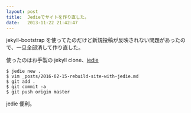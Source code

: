 ```yaml
---
layout: post
title:  Jedieでサイトを作り直した。
date:   2013-11-22 21:42:47
---
```

jekyll-bootstrap を使ってたのだけど新規投稿が反映されない問題があったので、一旦全部消して作り直した。

使ったのはお手製の jekyll clone、[jedie](https://github.com/mattn/jedie)

```
$ jedie new .
$ vim _posts/2016-02-15-rebuild-site-with-jedie.md
$ git add .
$ git commit -a
$ git push origin master
```

jedie 便利。
